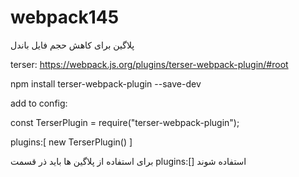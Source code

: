 # webpack145

پلاگین برای کاهش حجم فایل باندل

terser:
https://webpack.js.org/plugins/terser-webpack-plugin/#root


npm install terser-webpack-plugin --save-dev

add to config:

const TerserPlugin = require("terser-webpack-plugin");

plugins:[
  new TerserPlugin()
]

برای استفاده از پلاگین ها باید ذر قسمت 
plugins:[]
استفاده شوند